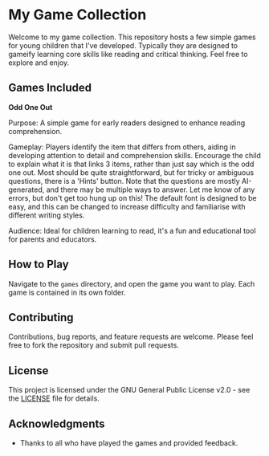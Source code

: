 
# My Game Collection

Welcome to my game collection. This repository hosts a few simple games for young children that I've developed. Typically they are designed to gameify learning core skills like reading and critical thinking. Feel free to explore and enjoy.

## Games Included
**Odd One Out**

Purpose: A simple game for early readers designed to enhance reading comprehension.

Gameplay: Players identify the item that differs from others, aiding in developing attention to detail and comprehension skills. Encourage the child to explain what it is that links 3 items, rather than just say which is the odd one out. Most should be quite straightforward, but for tricky or ambiguous questions, there is a 'Hints' button.
Note that the questions are mostly AI-generated, and there may be multiple ways to answer. Let me know of any errors, but don't get too hung up on this!
The default font is designed to be easy, and this can be changed to increase difficulty and familiarise with different writing styles.

Audience: Ideal for children learning to read, it's a fun and educational tool for parents and educators.

## How to Play
Navigate to the `games` directory, and open the game you want to play. Each game is contained in its own folder.

## Contributing
Contributions, bug reports, and feature requests are welcome. Please feel free to fork the repository and submit pull requests.

## License
This project is licensed under the GNU General Public License v2.0 - see the [LICENSE](LICENSE) file for details.

## Acknowledgments
- Thanks to all who have played the games and provided feedback.
